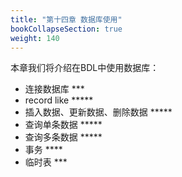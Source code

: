 ```yaml
---
title: "第十四章 数据库使用"
bookCollapseSection: true
weight: 140
---
```


本章我们将介绍在BDL中使用数据库：

+ 连接数据库 ***
+ record like  *****
+ 插入数据、更新数据、删除数据  *****
+ 查询单条数据 *****
+ 查询多条数据 *****
+ 事务 ****
+ 临时表 ***